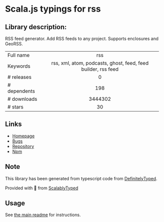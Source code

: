 
# Scala.js typings for rss


## Library description:
RSS feed generator. Add RSS feeds to any project. Supports enclosures and GeoRSS.

|                    |                 |
| ------------------ | :-------------: |
| Full name          | rss |
| Keywords           | rss, xml, atom, podcasts, ghost, feed, feed builder, rss feed |
| # releases         | 0 |
| # dependents       | 198 |
| # downloads        | 3444302 |
| # stars            | 30 |

## Links
- [Homepage](http://github.com/dylang/node-rss)
- [Bugs](http://github.com/dylang/node-rss/issues)
- [Repository](https://github.com/dylang/node-rss)
- [Npm](https://www.npmjs.com/package/rss)
    


## Note
This library has been generated from typescript code from [DefinitelyTyped](https://definitelytyped.org).

Provided with :purple_heart: from [ScalablyTyped](https://github.com/oyvindberg/ScalablyTyped)

## Usage
See [the main readme](../../readme.md) for instructions.


